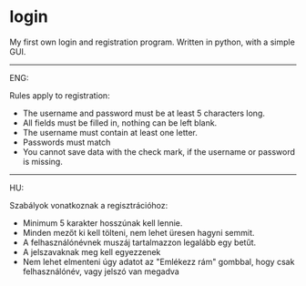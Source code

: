 # login
My first own login and registration program. Written in python, with a simple GUI. 

------------------------------------------------------------------------------------------------------------------------

ENG:

Rules apply to registration:
- The username and password must be at least 5 characters long. 
- All fields must be filled in, nothing can be left blank.
- The username must contain at least one letter.
- Passwords must match
- You cannot save data with the check mark, if the username or password is missing.

------------------------------------------------------------------------------------------------------------------------

HU:

Szabályok vonatkoznak a regisztrációhoz:
- Minimum 5 karakter hosszúnak kell lennie. 
- Minden mezőt ki kell tölteni, nem lehet üresen hagyni semmit.
- A felhasználónévnek muszáj tartalmazzon legalább egy betűt.
- A jelszavaknak meg kell egyezzenek
- Nem lehet elmenteni úgy adatot az "Emlékezz rám" gombbal, hogy csak felhasználónév, vagy jelszó van megadva
